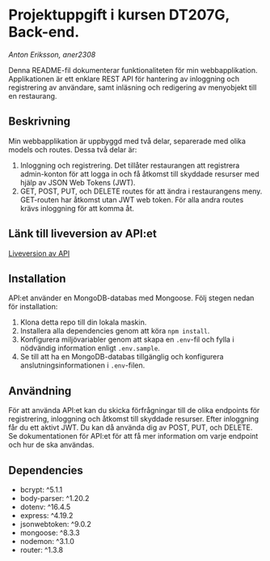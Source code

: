 # Projektuppgift i kursen DT207G, Back-end.
*Anton Eriksson, aner2308*

Denna README-fil dokumenterar funktionaliteten för min webbapplikation. Applikationen är ett enklare REST API för hantering av inloggning och registrering av användare, samt inläsning och redigering av menyobjekt till en restaurang.

## Beskrivning
Min webbapplikation är uppbyggd med två delar, separerade med olika models och routes. Dessa två delar är:
1. Inloggning och registrering. Det tillåter restaurangen att registrera admin-konton för att logga in och få åtkomst till skyddade resurser med hjälp av JSON Web Tokens (JWT).
2. GET, POST, PUT, och DELETE routes för att ändra i restaurangens meny. GET-routen har åtkomst utan JWT web token. För alla andra routes krävs inloggning för att komma åt.

## Länk till liveversion av API:et
[Liveversion av API](https://projektapi-backend2.onrender.com)

## Installation
API:et använder en MongoDB-databas med Mongoose. Följ stegen nedan för installation:

1. Klona detta repo till din lokala maskin.
2. Installera alla dependencies genom att köra `npm install`.
3. Konfigurera miljövariabler genom att skapa en `.env`-fil och fylla i nödvändig information enligt `.env.sample`.
4. Se till att ha en MongoDB-databas tillgänglig och konfigurera anslutningsinformationen i `.env`-filen.

## Användning
För att använda API:et kan du skicka förfrågningar till de olika endpoints för registrering, inloggning och åtkomst till skyddade resurser. Efter inloggning får du ett aktivt JWT. Du kan då använda dig av POST, PUT, och DELETE. Se dokumentationen för API:et för att få mer information om varje endpoint och hur de ska användas.

## Dependencies
- bcrypt: ^5.1.1
- body-parser: ^1.20.2
- dotenv: ^16.4.5
- express: ^4.19.2
- jsonwebtoken: ^9.0.2
- mongoose: ^8.3.3
- nodemon: ^3.1.0
- router: ^1.3.8
